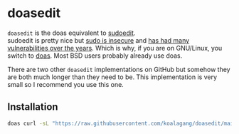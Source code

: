 # doasedit
`doasedit` is the doas equivalent to [sudoedit](https://www.youtube.com/watch?v=Njsth_VeSxY).\
sudoedit is pretty nice but [sudo is insecure](https://www.youtube.com/watch?v=eamEZCj-CuQ) and [has had many vulnerabilities over the years](https://duckduckgo.com/?q=sudo+vulnerability). Which is why, if you are on GNU/Linux, you switch to [doas](https://github.com/nholstein/OpenDoas). Most BSD users probably already use doas.

There are two other `doasedit` implementations on GitHub but somehow they are both much longer than they need to be. This implementation is very small so I recommend you use this one.

## Installation

```sh
doas curl -sL "https://raw.githubusercontent.com/koalagang/doasedit/main/doasedit" -o /usr/bin/doasedit
```
